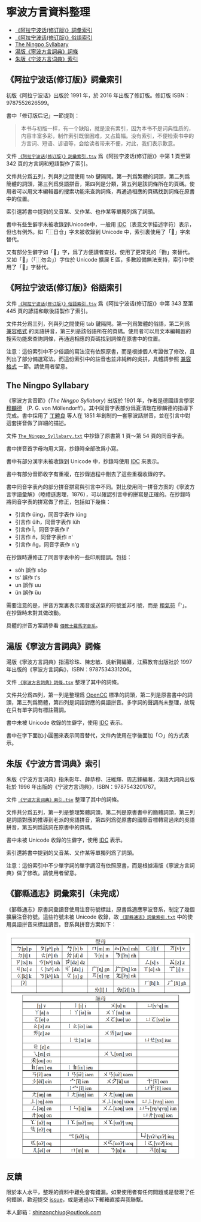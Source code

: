 # 寧波方言資料整理

- [《阿拉宁波话(修订版)》詞彙索引](https://github.com/ionkaon/data#阿拉宁波话修订版詞彙索引)
- [《阿拉宁波话(修订版)》俗語索引](https://github.com/ionkaon/data#阿拉宁波话修订版俗語索引)
- [The Ningpo Syllabary](https://github.com/ionkaon/data#The-Ningpo-Syllabary)
- [湯版《寧波方言詞典》詞條](https://github.com/ionkaon/data#湯版寧波方言詞典詞條)
- [朱版《宁波方言词典》索引](https://github.com/ionkaon/data#朱版宁波方言词典索引)

## 《阿拉宁波话(修订版)》詞彙索引

初版《阿拉宁波话》出版於 1991 年，於 2016 年出版了修訂版。修訂版 ISBN：9787552626599。

書中「修订版后记」一節提到：

> 本书与初版一样，有一个缺陷，就是没有索引，因为本书不是词典性质的，内容丰富多彩，制作索引既很困难，又占篇幅。没有索引，不便检索书中的方言词、短语、谚语等，会给读者带来不便，对此，我们表示歉意。

文件 [`《阿拉宁波话(修订版)》詞彙索引.tsv`](《阿拉宁波话(修订版)》詞彙索引.tsv) 爲《阿拉宁波话(修订版)》中第 1 頁至第 342 頁的方言詞和短語製作了索引。

文件共分爲五列，列與列之間使用 tab 鍵隔開。第一列爲繁體的詞頭，第二列爲簡體的詞頭，第三列爲吳語拼音，第四列是分類，第五列是該詞條所在的頁碼。使用者可以用文本編輯器的搜索功能來查詢詞條，再通過相應的頁碼找到詞條在原書中的位置。

索引還將書中提到的又音某、又作某、也作某等單獨列爲了詞頭。

書中有些生僻字未被收錄到Unicode中，一般用 [IDC](https://en.wikipedia.org/wiki/Ideographic_Description_Characters_(Unicode_block))（表意文字描述字符）表示，但也有例外。如「⿰日仓」字未被收錄到 Unicode 中，索引裏使用了「𪰻」字來替代。

又有部分生僻字如「𧟰」字，爲了方便讀者查找，使用了更常見的「覅」來替代。又如「𫧃」（「⿰勿会」）字位於 Unicode 擴展 E 區，多數設備無法支持，索引中使用了「𠊉」字替代。

## 《阿拉宁波话(修订版)》俗語索引

文件 [`《阿拉宁波话(修订版)》俗語索引.tsv`](《阿拉宁波话(修订版)》俗語索引.tsv) 爲《阿拉宁波话(修订版)》中第 343 至第 445 頁的諺語和歇後語製作了索引。

文件共分爲三列，列與列之間使用 tab 鍵隔開。第一列爲繁體的俗語，第二列爲 [兼容格式](https://github.com/ionkaon/dictionary#兼容格式) 的吳語拼音，第三列是該俗語所在的頁碼。使用者可以用文本編輯器的搜索功能來查詢詞條，再通過相應的頁碼找到詞條在原書中的位置。

注意：這份索引中不少俗語的寫法沒有依照原書，而是根據個人考證做了修改，且列出了部分備選寫法。而這份索引中的註音也並非純粹的吳拼，具體請參照 [兼容格式](https://github.com/ionkaon/dictionary#兼容格式) 一節。請使用者留意。

## The Ningpo Syllabary

《寧波方言音節》(*The Ningpo Syllabary*) 出版於 1901 年，作者是德國語言學家 [穆麟德](https://en.wikipedia.org/wiki/Paul_Georg_von_Möllendorff) （P. G. von Möllendorff）。其中同音字表部分爲夏清瑞在穆麟德的指導下完成。書中採用了 [丁韙良](https://en.wikipedia.org/wiki/William_Alexander_Parsons_Martin) 等人在 1851 年創制的一套寧波話拼音，並在引言中對這套拼音做了詳細的描述。

文件 [`The_Ningpo_Syllabary.txt`](The_Ningpo_Syllabary.txt) 中抄錄了原書第 1 頁～第 54 頁的同音字表。

書中拼音首字母均用大寫，抄錄時全部改爲小寫。

書中有部分漢字未被收錄到 Unicode 中，抄錄時使用 [IDC](https://en.wikipedia.org/wiki/Ideographic_Description_Characters_(Unicode_block)) 來表示。

書中有部分音節收字有重複，在抄錄過程中刪去了這些重複收錄的字。

書中同音字表內的部分拼音拼寫與引言中不同。對比使用同一拼音方案的《寧波方言字語彙解》（睦禮遜惠理，1876），可以確認引言中的拼寫是正確的。在抄錄時將同音字表的拼寫做了修正，包括如下幾條：

- 引言作 üing，同音字表作 iüng
- 引言作 üih，同音字表作 iüh
- 引言作 l̆，同音字表作 lʽ
- 引言作 n̆，同音字表作 nʽ
- 引言作 n̆g，同音字表作 nʽg

在抄錄時還修正了同音字表中的一些印刷錯誤。包括：

- sôh 誤作 sôp
- tsʽ 誤作 tʽs
- un 誤作 uu
- ün 誤作 üu

需要注意的是，拼音方案裏表示濁音或送氣的符號並非引號，而是 [粗氣符](https://en.wikipedia.org/wiki/Rough_breathing)「ʽ」。在抄錄時未對其做改動。

具體的拼音方案請參看 [`傳教士羅馬字音系`](傳教士羅馬字音系.md)。

## 湯版《寧波方言詞典》詞條

湯版《寧波方言詞典》指湯珍珠、陳忠敏、吳新賢編纂，江蘇教育出版社於 1997 年出版的《寧波方言詞典》，ISBN：9787534331206。

文件 [`《寧波方言詞典》詞條.tsv`](《寧波方言詞典》詞條.tsv) 整理了其中的詞條。

文件共分爲四列，第一列是整理爲 [OpenCC](https://opencc.byvoid.com/) 標準的詞頭，第二列是原書書中的詞頭，第三列爲簡體，第四列是詞語對應的吳語拼音。多字詞的聲調尚未整理，故現在只有單字詞有標註聲調。

書中未被 Unicode 收錄的生僻字，使用 [IDC](https://en.wikipedia.org/wiki/Ideographic_Description_Characters_(Unicode_block)) 表示。

書中在字下面加小圓圈來表示同音替代，文件內使用在字後面加「○」的方式表示。

## 朱版《宁波方言词典》索引

朱版《宁波方言词典》指朱彰年、薛恭穆、汪維輝、周志鋒編著，漢語大詞典出版社於 1996 年出版的《宁波方言词典》，ISBN：9787543201767。

文件 [`《宁波方言词典》索引.tsv`](《宁波方言词典》索引.tsv) 整理了其中的詞條。

文件共分爲五列，第一列是整理繁體詞頭，第二列是原書書中的簡體詞頭，第三列是詞語對應的推導到老派的吳語拼音，第四列爲從原書的國際音標轉寫過來的吳語拼音，第五列爲該詞在原書中的頁碼。

書中未被 Unicode 收錄的生僻字，使用 [IDC](https://en.wikipedia.org/wiki/Ideographic_Description_Characters_(Unicode_block)) 表示。

索引還將書中提到的又音某、又作某等單獨列爲了詞頭。

注意：這份索引中不少單字詞的單字調沒有依照原書，而是根據湯版《寧波方言詞典》做了修改。請使用者留意。

## 《鄞縣通志》詞彙索引（未完成）

《鄞縣通志》原書詞彙讀音使用注音符號標註，原書爲適應寧波音系，制定了幾個擴展注音符號。這些符號未被 Unicode 收錄，故 [`《鄞縣通志》詞彙索引.txt`](《鄞縣通志》詞彙索引.txt) 中的使用吳語拼音來標註讀音。音系與拼音方案如下：

![《鄞縣通志》音系](https://raw.githubusercontent.com/ionkaon/data/master/《鄞縣通志》音系.png)

## 反饋

限於本人水平，整理的資料中難免會有錯漏。如果使用者有任何問題或是發現了任何錯誤，歡迎提交 [issue](https://github.com/ionkaon/data/issues)，或是通過以下郵箱直接與我聯繫。

本人郵箱：shinzoqchiuq@outlook.com
